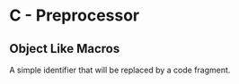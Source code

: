 # C - Preprocessor
## Object Like Macros
A simple identifier that will be replaced by a code fragment.
